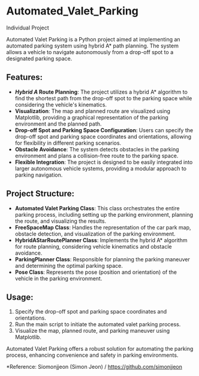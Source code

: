 # Automated_Valet_Parking
Individual Project


Automated Valet Parking is a Python project aimed at implementing an automated parking system using hybrid A* path planning. The system allows a vehicle to navigate autonomously from a drop-off spot to a designated parking space.

## Features:
- ***Hybrid A* Route Planning**: The project utilizes a hybrid A* algorithm to find the shortest path from the drop-off spot to the parking space while considering the vehicle's kinematics.
- **Visualization**: The map and planned route are visualized using Matplotlib, providing a graphical representation of the parking environment and the planned path.
- **Drop-off Spot and Parking Space Configuration**: Users can specify the drop-off spot and parking space coordinates and orientations, allowing for flexibility in different parking scenarios.
- **Obstacle Avoidance**: The system detects obstacles in the parking environment and plans a collision-free route to the parking space.
- **Flexible Integration**: The project is designed to be easily integrated into larger autonomous vehicle systems, providing a modular approach to parking navigation.

## Project Structure:
- **Automated Valet Parking Class**: This class orchestrates the entire parking process, including setting up the parking environment, planning the route, and visualizing the results.
- **FreeSpaceMap Class**: Handles the representation of the car park map, obstacle detection, and visualization of the parking environment.
- **HybridAStarRoutePlanner Class**: Implements the hybrid A* algorithm for route planning, considering vehicle kinematics and obstacle avoidance.
- **ParkingPlanner Class**: Responsible for planning the parking maneuver and determining the optimal parking space.
- **Pose Class**: Represents the pose (position and orientation) of the vehicle in the parking environment.

## Usage:
1. Specify the drop-off spot and parking space coordinates and orientations.
2. Run the main script to initiate the automated valet parking process.
3. Visualize the map, planned route, and parking maneuver using Matplotlib.



Automated Valet Parking offers a robust solution for automating the parking process, enhancing convenience and safety in parking environments.

*Reference:
Siomonjjeon (Simon Jeon) / https://github.com/simonjjeon

